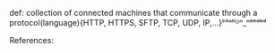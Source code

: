 def: collection of connected machines 
        that communicate through a protocol(language){HTTP, HTTPS, SFTP, TCP, UDP, IP,...}ᶜⁱᵗᵃᵗⁱᴼⁿ_ⁿᵉᵉᵈᵉᵈ

References:

